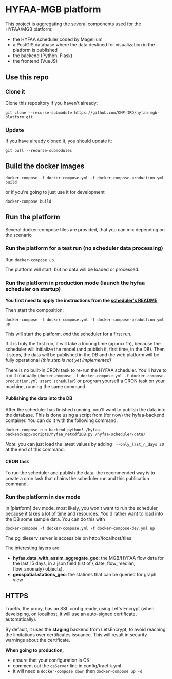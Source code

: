 # HYFAA-MGB platform

This project is aggregating the several components used for the HYFAA/MGB platform:
- the HYFAA scheduler coded by Magellium
- a PostGIS database where the data destined for visualization in the platform is published
- the backend (Python, Flask)
- the frontend (VueJS)

## Use this repo
### Clone it
Clone this repository if you haven't already:

`git clone --recurse-submodule https://github.com/OMP-IRD/hyfaa-mgb-platform.git`

### Update
If you have already cloned it, you should update it:

`git pull --recurse-submodules`

## Build the docker images
`docker-compose -f docker-compose.yml -f docker-compose-production.yml build`

or if you're going to just use it for development

`docker-compose build`

## Run the platform
Several docker-compose files are provided, that you can mix depending on the scenario

### Run the platform for a test run (no scheduler data processing)
Run `docker-compose up`.

The platform will start, but no data will be loaded or processed.

### Run the platform in production mode (launch the hyfaa scheduler on startup)
**You first need to apply the instructions from the [scheduler's README](hyfaa-scheduler/work_configurations/operational_niger_gsmap/README.md)**

Then start the composition:
```
docker-compose -f docker-compose.yml -f docker-compose-production.yml up
```
This will start the platform, _and_ the scheduler for a first run.

If it is truly the first run, it will take a looong time (approx 1h), because the scheduler will initialize the model (and publish it, first time, in the DB).
Then it stops, the data will be published in the DB and the web platform will be fully operational _(this step is not yet implemented)_

There is no built-in CRON task to re-run the HYFAA scheduler. You'll have to run it manually (`docker-compose -f docker-compose.yml -f docker-compose-production.yml start scheduler`) or program yourself a CRON task on your machine, running the same command.

#### Publishing the data into the DB
After the scheduler has finished running, you'll want to publish the data into the database. This is done using a script from (for now) the hyfaa-backend container.
You can do it with the following command:
```
docker-compose run backend python3 /hyfaa-backend/app/scripts/hyfaa_netcdf2DB.py /hyfaa-scheduler/data/
```

_Note_: you can just load the latest values by adding ` --only_last_n_days 20` at the end of this command.

#### CRON task
To run the scheduler and publish the data, the recommended way is to create a cron task that chains the scheduler run and this publication command.

### Run the platform in dev mode
In [platform] dev mode, most likely, you won't want to run the scheduler, because it takes a lot of time and resources.
You'd rather want to load into the DB some sample data. You can do this with
```
docker-compose -f docker-compose.yml -f docker-compose-dev.yml up
```

The pg_tileserv server is accessible on http://localhost/tiles

The interesting layers are:
- **hyfaa.data_with_assim_aggregate_geo**: the MGB/HYFAA flow data for the last 15 days, in a json field (list of { date, flow_median, flow_anomaly} objects).
- **geospatial.stations_geo**: the stations that can be queried for graph view

## HTTPS
Traefik, the proxy, has an SSL config ready, using Let's Encrypt (when developing, on localhost, it will use an auto-signed certificate, automatically).

By default, it uses the **staging** backend from LetsEncrypt, to avoid reaching the limitations over certificates issuance.
This will result in security warnings about the certificate.

**When going to production,**
* ensure that your configuration is OK
* comment out the `caServer` line in config/traefik.yml 
* it will need a `docker-compose down` then `docker-compose up -d`
